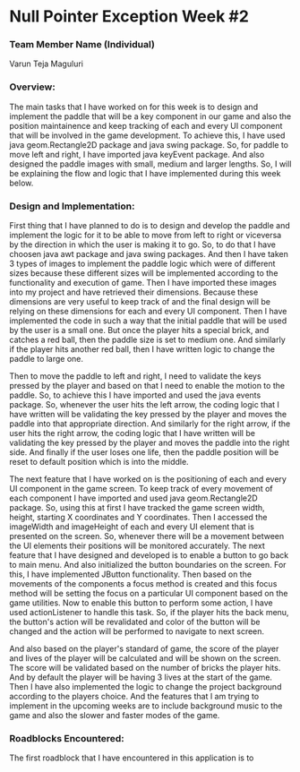 # Null Pointer Exception Week #2

### **Team Member Name (Individual)**<br>

Varun Teja Maguluri

### **Overview:**
The main tasks that I have worked on for this week is to design and implement the paddle that will be a key component in our game and also the position maintainence and keep tracking of each and every UI component that will be involved in the game development. To achieve this, I have used java geom.Rectangle2D package and java swing package. So, for paddle to move left and right, I have imported java keyEvent package. And also designed the paddle images with small, medium and larger lengths. So, I will be explaining the flow and logic that I have implemented during this week below.

### **Design and Implementation:**
First thing that I have planned to do is to design and develop the paddle and implement the logic for it to be able to move from left to right or viceversa by the direction in which the user is making it to go. So, to do that I have choosen java awt package and java swing packages. And then I have taken 3 types of images to implement the paddle logic which were of different sizes because these different sizes will be implemented according to the functionality and execution of game. Then I have imported these images into my project and have retrieved their dimensions. Because these dimensions are very useful to keep track of and the final design will be relying on these dimensions for each and every UI component. Then I have  implemented the code in such a way that the initial paddle that will be used by the user is a small one. But once the player hits a special brick, and catches a red ball, then the paddle size is set to medium one. And similarly if the player hits another red ball, then I have written logic to change the paddle to large one.

Then to move the paddle to left and right, I need to validate the keys pressed by the player and based on that I need to enable the motion to the paddle. So, to achieve this I have imported and used the java events package. So, whenever the user hits the left arrow, the coding logic that I have written will be validating the key pressed by the player and moves the paddle into that appropriate direction. And similarly for the right arrow, if the user hits the right arrow, the coding logic that I have written will be validating the key pressed by the player and moves the paddle into the right side. And finally if the user loses one life, then the paddle position will be reset to default position which is into the middle.

The next feature that I have worked on is the positioning of each and every UI component in the game screen. To keep track of every movement of each component I have imported and used java geom.Rectangle2D package. So, using this at first I have tracked the game screen width, height, starting X coordinates and Y coordinates. Then I accessed the imageWidth and imageHeight of each and every UI element that is presented on the screen. So, whenever there will be a movement between the UI elements their positions will be monitored accurately. The next feature that I have designed and developed is to enable a button to go back to main menu. And also initialized the button boundaries on the screen. For this, I have implemented JButton functionality. Then based on the movements of the components a focus method is created and this focus method will be setting the focus on a particular UI component based on the game utilities. Now to enable this button to perform some action, I have used actionListener to handle this task. So, if the player hits the back menu, the button's action will be revalidated and color of the button will be changed and the action will be performed to navigate to next screen.

And also based on the player's standard of game, the score of the player and lives of the player will be calculated and will be shown on the screen. The score will be validated based on the number of bricks the player hits. And by default the player will be having 3 lives at the start of the game. Then I have also implemented the logic to change the project background according to the players choice. And the features that I am trying to implement in the upcoming weeks are to include background music to the game and also the slower and faster modes of the game.

### **Roadblocks Encountered:**
The first roadblock that I have encountered in this application is to 
